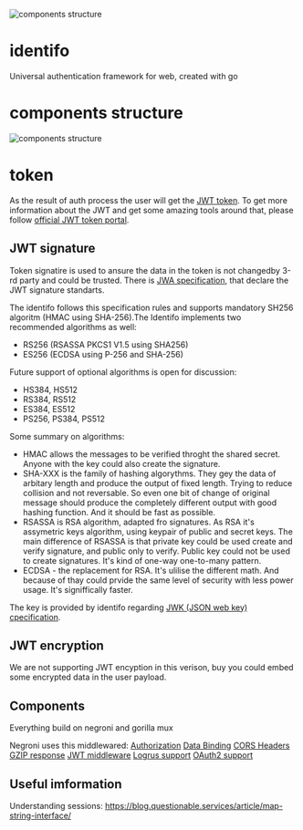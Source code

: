 ![components structure](https://raw.githubusercontent.com/MadAppGang/identifo/master/docs/identifo.jpg)


# identifo
Universal authentication framework for web, created with go

# components structure

![components structure](https://raw.githubusercontent.com/MadAppGang/identifo/master/docs/structure.png)


# token

As the result of auth process the user will get the [JWT token](https://tools.ietf.org/html/rfc7519).
To get more information about the JWT and get some amazing tools around that, please follow [official JWT token portal](https://jwt.io).

## JWT signature

Token signatire is used to ansure the data in the token is not changedby 3-rd party and could be trusted. 
There is [JWA specification](https://tools.ietf.org/html/rfc7518), that declare the JWT signature standarts. 

The identifo follows this specification rules and supports mandatory SH256 algoritm (HMAC using SHA-256).The Identifo implements two recommended algorithms as well:
- RS256 (RSASSA PKCS1 V1.5 using SHA256)
- ES256 (ECDSA using P-256 and SHA-256)

Future support of optional algorithms is open for discussion:
- HS384, HS512
- RS384, RS512
- ES384, ES512
- PS256, PS384, PS512

Some summary on algorithms:
- HMAC allows the messages to be verified throght the shared secret. Anyone with the key could also create the signature.
- SHA-XXX is the family of hashing algorythms. They gey the data of arbitary length and produce the output of fixed length. Trying to reduce collision and not reversable. So even one bit of change of original message should produce the completely different output with good hashing function. And it should be fast as possible.
- RSASSA is RSA algorithm, adapted fro signatures. As RSA it's assymetric keys algorithm, using keypair of public and secret keys. The main difference of RSASSA is that private key could be used create and verify signature, and public only to verify. Public key could not be used to create signatures. It's kind of one-way one-to-many pattern.
- ECDSA - the replacement for RSA. It's ulilise the different math. And because of thay could prvide the same level of security with less power usage. It's signiffically faster. 

The key is provided by identifo regarding [JWK (JSON web key) cpecification](https://tools.ietf.org/html/rfc7517).

## JWT encryption

We are not supporting JWT encyption in this verison, buy you could embed some encrypted data in the user payload.


## Components

Everything build on negroni and gorilla mux

Negroni uses this middlewared:
[Authorization](https://github.com/casbin/negroni-authz)
[Data Binding](https://github.com/mholt/binding)
[CORS Headers](https://github.com/rs/cors)
[GZIP response](https://github.com/phyber/negroni-gzip)
[JWT middleware](https://github.com/auth0/go-jwt-middleware)
[Logrus support](https://github.com/meatballhat/negroni-logrus)
[OAuth2 support](https://github.com/goincremental/negroni-oauth2)


## Useful imformation

Understanding sessions:
https://blog.questionable.services/article/map-string-interface/
